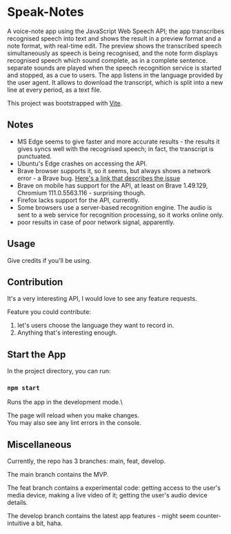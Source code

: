 # Speak-Notes

A voice-note app using the JavaScript Web Speech API; the app transcribes recognised speech into text and shows the result in a preview format and a note format, with real-time edit. The preview shows the transcribed speech simultaneously as speech is being recognised, and the note form displays recognised speech which sound complete, as in a complete sentence. separate sounds are played when the speech recognition service is started and stopped, as a cue to users. The app listens in the language provided by the user agent. It allows to download the transcript, which is split into a new line at every period, as a text file.

This project was bootstrapped with [Vite](https://vitejs.dev).

## Notes

- MS Edge seems to give faster and more accurate results - the results it gives syncs well with the recognised speech; in fact, the transcript is punctuated.
- Ubuntu's Edge crashes on accessing the API.
- Brave browser supports it, so it seems, but always shows a network error - a Brave bug. [Here's a link that describes the issue](https://community.brave.com/t/years-of-brave-failing-google-voice-search-with-no-internet-connection-error/395749/2)
- Brave on mobile has support for the API, at least on Brave 1.49.129, Chromium 111.0.5563.116 - surprising though.
- Firefox lacks support for the API, currently.
- Some browsers use a server-based recognition engine. The audio is sent to a web service for recognition processing, so it works online only.
- poor results in case of poor network signal, apparently.

## Usage

Give credits if you'll be using.

## Contribution

It's a very interesting API, I would love to see any feature requests.

Feature you could contribute:

1. let's users choose the language they want to record in.
2. Anything that's interesting enough.

## Start the App

In the project directory, you can run:

### `npm start`

Runs the app in the development mode.\

The page will reload when you make changes.\
You may also see any lint errors in the console.

## Miscellaneous

Currently, the repo has 3 branches: main, feat, develop.

The main branch contains the MVP.

The feat branch contains a experimental code: getting access to the user's media device, making a live video of it; getting the user's audio device details.

The develop branch contains the latest app features - might seem counter-intuitive a bit, haha.

